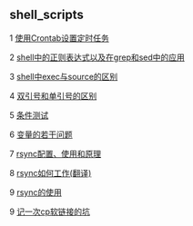 ## shell_scripts

1 [使用Crontab设置定时任务](https://github.com/luofengmacheng/shell_scripts/blob/master/crontab.md)

2 [shell中的正则表达式以及在grep和sed中的应用](https://github.com/luofengmacheng/shell_scripts/blob/master/regx.md)

3 [shell中exec与source的区别](https://github.com/luofengmacheng/shell_scripts/blob/master/execute.md)

4 [双引号和单引号的区别](https://github.com/luofengmacheng/shell_scripts/blob/master/quotation.md)

5 [条件测试](https://github.com/luofengmacheng/shell_scripts/blob/master/test_condition.md)

6 [变量的若干问题](https://github.com/luofengmacheng/shell_scripts/blob/master/variable_questions.md)

7 [rsync配置、使用和原理](https://github.com/luofengmacheng/shell_scripts/blob/master/rsync.md)

8 [rsync如何工作(翻译)](https://github.com/luofengmacheng/shell_scripts/blob/master/how_rsync_works.md)

9 [rsync的使用](https://github.com/luofengmacheng/shell_scripts/blob/master/use_of_rsync.md)

9 [记一次cp软链接的坑](https://github.com/luofengmacheng/shell_scripts/blob/master/cp_symlink.md)